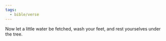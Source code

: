 ```yaml
---
tags:
  - bible/verse
---
```

Now let a little water be fetched, wash your feet, and rest yourselves under the tree.